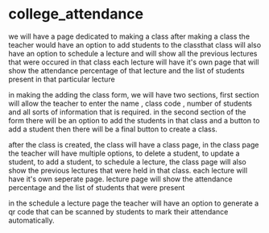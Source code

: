 # college_attendance


we will have a page dedicated to making a class after making a class the teacher would have an option to add students to the classthat class will also have an option to schedule a lecture and will show all the previous lectures that were occured in that class
each lecture will have it's own page that will show the attendance percentage of that lecture and the list of students present in that particular lecture


in making the adding the class form, we will have two sections,
first section will allow the teacher to enter the name , class code , number of students and all sorts of information that is required.
in the second section of the form there will be an option to add the students in that class and a button to add a student
then there will be a final button to create a class.


after the class is created, the class will have a class page, in the class page the teacher will have multiple options, to delete a student, to update a student, to add a student,
to schedule a lecture, 
the class page will also show the previous lectures that were held in that class.
each lecture will have it's own seperate page.
lecture page will show the attendance percentage and the list of students that were present 

in the schedule a lecture page the teacher will have an option to generate a qr code that can be scanned by students to mark their attendance automatically.